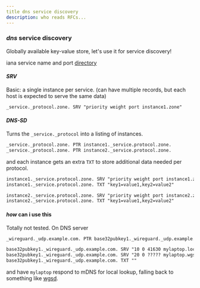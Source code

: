 ```yaml
---
title dns service discovery
description: who reads RFCs...
---
```


### _dns_ service discovery

Globally available key-value store,
let's use it for service discovery!

iana service name and port
[directory](https://www.iana.org/assignments/service-names-port-numbers/service-names-port-numbers.txt)

#### _SRV_

Basic: a single instance per service.
(can have multiple records, but each host is expected to serve the same data)

```txt
_service._protocol.zone. SRV "priority weight port instance1.zone"
```

#### _DNS-SD_

Turns the `_service._protocol` into a listing of instances.

```txt
_service._protocol.zone. PTR instance1._service.protocol.zone.
_service._protocol.zone. PTR instance2._service.protocol.zone.
```

and each instance gets an extra `TXT` to store additional data needed per protocol.

```txt
instance1._service.protocol.zone. SRV "priority weight port instance1.zone"
instance1._service.protocol.zone. TXT "key1=value1,key2=value2"

instance2._service.protocol.zone. SRV "priority weight port instance2.zone"
instance2._service.protocol.zone. TXT "key1=value1,key2=value2"
```

#### _how_ can i use this

Totally not tested. On DNS server

```txt
_wireguard._udp.example.com. PTR base32pubkey1._wireguard._udp.example.com.

base32pubkey1._wireguard._udp.example.com. SRV "10 0 41630 mylaptop.local"
base32pubkey1._wireguard._udp.example.com. SRV "20 0 ????? mylaptop.wgsd.example.com."
base32pubkey1._wireguard._udp.example.com. TXT ""
```

and have `mylaptop` respond to mDNS for local lookup,
falling back to something like [wgsd](https://github.com/jwhited/wgsd).
